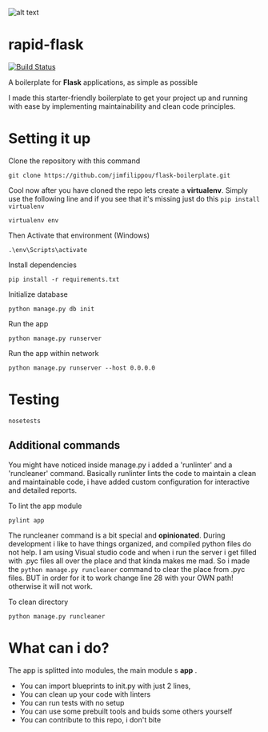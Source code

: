  
![alt text](https://vignette2.wikia.nocookie.net/clubpenguin/images/6/61/Magic_Phial.png/revision/latest?cb=20100204184704 "Phyal -> python Phial")

# rapid-flask

[![Build Status](https://travis-ci.org/jimfilippou/flask-boilerplate.svg?branch=master)](https://travis-ci.org/jimfilippou/flask-boilerplate)

A boilerplate for **Flask** applications, as simple as possible

I made this starter-friendly boilerplate to get your project up and running with ease by implementing maintainability and clean code principles. 
 

# Setting it up

Clone the repository with this command 

`git clone https://github.com/jimfilippou/flask-boilerplate.git`

Cool now after you have cloned the repo lets create a __virtualenv__. Simply use the following line and if you see that it's missing just do this `pip install virtualenv`

`virtualenv env`

Then Activate that environment (Windows)

`.\env\Scripts\activate`

Install dependencies

`pip install -r requirements.txt`

Initialize database

`python manage.py db init`

Run the app

`python manage.py runserver`

Run the app within network  

`python manage.py runserver --host 0.0.0.0`

# Testing

`nosetests`

## Additional commands

You might have noticed inside manage.py i added a 'runlinter' and a 'runcleaner' command.
Basically runlinter lints the code to maintain a clean and maintainable code, i have added custom configuration for interactive and detailed reports.

To lint the app module

`pylint app`

The runcleaner command is a bit special and **opinionated**. During development i like to have things organized, and compiled python files do not help. I am using Visual studio code and when i run the server i get filled with .pyc files all over the place and that kinda makes me mad. So i made the `python manage.py runcleaner` command to clear the place from .pyc files. BUT in order for it to work change line 28 with your OWN path! otherwise it will not work.

To clean directory

`python manage.py runcleaner`

# What can i do?

The app is splitted into modules, the main module s **app** .
+ You can import blueprints to init.py with just 2 lines, 
+ You can clean up your code with linters
+ You can run tests with no setup
+ You can use some prebuilt tools and buids some others yourself
+ You can contribute to this repo, i don't bite
